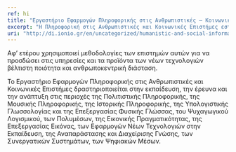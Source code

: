 ```yaml
---
ref: hi
title: "Εργαστήριο Εφαρμογών Πληροφορικής στις Ανθρωπιστικές – Κοινωνικές Επιστήμες (HILab)"
excerpt: "Η Πληροφορική στις Ανθρωπιστικές και Κοινωνικές Επιστήμες εστιάζει αφ’ ενός στην εφαρμογή των ΤΠΕ στην εξαγωγή, αναπαράσταση και επεξεργασία ανθρωπιστικών και κοινωνικών δεδομένων, όπως αυτά προέρχονται από αντίστοιχες επιστήμες και τέχνες, όπως η Ψυχολογία, η Γλωσσολογία, η Ιστορία, η Αρχαιολογία, η Φιλοσοφία, η Ανθρωπολογία, η Κοινωνιολογία, η Μουσική, οι Καλές και οι Εφαρμοσμένες Τέχνες."
uri: "http://di.ionio.gr/en/uncategorized/humanistic-and-social-informatics-lab-hilab-2/hilab"
---
```


Αφ’ ετέρου χρησιμοποιεί μεθοδολογίες των επιστημών αυτών για να προσδώσει στις υπηρεσίες και τα προϊόντα των νέων τεχνολογιών βέλτιστη ποιότητα και ανθρωποκεντρική διάσταση.

Το Εργαστήριο Εφαρμογών Πληροφορικής στις Ανθρωπιστικές και Κοινωνικές Επιστήμες δραστηριοποιείται στην εκπαίδευση, την έρευνα και την ανάπτυξη στις περιοχές της Πολιτιστικής Πληροφορικής, της Μουσικής Πληροφορικής, της Ιστορικής Πληροφορικής, της Υπολογιστικής Γλωσσολογίας και της Επεξεργασίας Φυσικής Γλώσσας, του Ψυχαγωγικού Λογισμικού, των Πολυμέσων, της Εικονικής Πραγματικότητας, της Επεξεργασίας Εικόνας, των Εφαρμογών Νέων Τεχνολογιών στην Εκπαίδευση, της Αναπαράστασης και Διαχείρισης Γνώσης, των Συνεργατικών Συστημάτων, των Ψηφιακών Μέσων.
